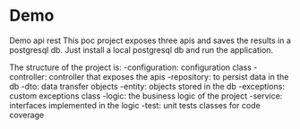 # Demo
Demo api rest
This poc project exposes three apis and saves the results in a postgresql db.
Just install a local postgresql db and run the application.

The structure of the project is:
-configuration: configuration class -controller: controller that exposes the apis -repository: to persist data in the db
-dto: data transfer objects -entity: objects stored in the db -exceptions: custom exceptions class -logic: the business
logic of the project -service: interfaces implemented in the logic -test: unit tests classes for code coverage
